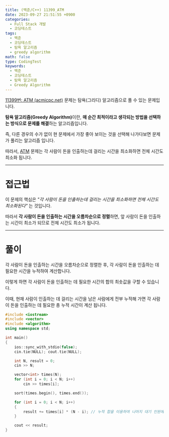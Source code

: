```yaml
---
title: (백준/C++) 11399_ATM
date: 2023-09-27 21:51:55 +0900
categories:
  - Full Stack 개발
  - 코딩테스트
tags:
  - 백준
  - 코딩테스트
  - 탐욕 알고리즘
  - greedy algorithm
math: false
type: CodingTest
keywords:
  - 백준
  - 코딩테스트
  - 탐욕 알고리즘
  - Greedy Algorithm
---
```


[11399번: ATM (acmicpc.net)](https://www.acmicpc.net/problem/11399) 문제는 탐욕(그리디) 알고리즘으로 풀 수 있는 문제입니다.

<span class="keyword">**탐욕 알고리즘(Greedy Algorithm)**</span>이란, **<span class="font_highlight">매 순간 최적이라고 생각되는 방법</span>을 선택하는 방식으로 문제를 해결**하는 알고리즘입니다.

즉, 다른 경우의 수가 없이 현 문제에서 가장 좋아 보이는 것을 선택해 나가다보면 문제가 풀리는 알고리즘 입니다.

따라서, [ATM](https://www.acmicpc.net/problem/11399) 문제는 각 사람이 돈을 인출하는데 걸리는 시간을 최소화하면 전체 시간도 최소화 됩니다.

---

# 접근법

이 문제의 핵심은 <span class="serif">*"각 사람이 돈을 인출하는데 걸리는 시간을 최소화하면 전체 시간도 최소화된다"*</span> 는 것입니다.

따라서 **각 사람이 돈을 인출하는 시간을 오름차순으로 정렬**하면, 앞 사람이 돈을 인출하는 시간이 최소가 되므로 전체 시간도 최소가 됩니다.

---

# 풀이

각 사람이 돈을 인출하는 시간을 오름차순으로 정렬한 후, 각 사람이 돈을 인출하는 데 필요한 시간을 누적하여 계산합니다.

이렇게 하면 각 사람이 돈을 인출하는 데 필요한 시간의 합의 최솟값을 구할 수 있습니다.

이때, 현재 사람이 인출하는 데 걸리는 시간을 남은 사람에게 전부 누적해 가면 각 사람이 돈을 인출하는 데 필요한 총 누적 시간이 계산 됩니다.

```cpp
#include <iostream>
#include <vector>
#include <algorithm>
using namespace std;

int main()
{
	ios::sync_with_stdio(false);
	cin.tie(NULL); cout.tie(NULL);

	int N, result = 0;
	cin >> N;

	vector<int> times(N);
	for (int i = 0; i < N; i++)
		cin >> times[i];

	sort(times.begin(), times.end());

	for (int i = 0; i < N; i++)
	{
		result += times[i] * (N - i); // 누적 합을 이용하여 나머지 대기 인원에 현재 시간을 전부 추가한다.
	}

	cout << result;
}
```